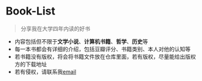 # Book-List
> 分享我在大学四年内读的好书
* 内容包括但不限于**文学小说**、**计算机书籍**、**哲学**、**历史**等
* 每一本书都会有详细的介绍，包括豆瓣评分、书籍类别、本人对他的认知等
* 若书籍没有版权，将会将书籍文件放在仓库里面，若有版权，尽量能给出版权方的下载地址
* 若有侵权，请联系我[email](tlsmars009@gmail.com)
